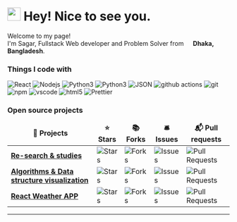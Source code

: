 <h1><img src="https://emojis.slackmojis.com/emojis/images/1531849430/4246/blob-sunglasses.gif?1531849430" width="30"/> Hey! Nice to see you.</h1>


<p>Welcome to my page! </br> I'm Sagar, Fullstack Web developer and Problem Solver from <img src="https://cdnjs.cloudflare.com/ajax/libs/flag-icon-css/3.5.0/flags/1x1/bd.svg" width="13"/> <b>Dhaka, Bangladesh</b>. </p>
<h3>Things I code with</h3>
<p>
  <img alt="React" src="https://img.shields.io/badge/-React-45b8d8?style=flat-square&logo=react&logoColor=white" />
  <img alt="Nodejs" src="https://img.shields.io/badge/-Nodejs-43853d?style=flat-square&logo=Node.js&logoColor=white" />
  <img alt="Python3" src="https://img.shields.io/badge/-Python3-0d89fc?style=flat-square&logo=python&logoColor=white" />
  <img alt="Python3" src="https://img.shields.io/badge/-JavaScript-dfff6b?style=flat-square&logo=javascript&logoColor=black" />
  <img alt="JSON" src="https://img.shields.io/badge/-JSON-7d7c7c?style=flat-square&logo=json">

<!--   <img alt="Docker" src="https://img.shields.io/badge/-Docker-46a2f1?style=flat-square&logo=docker&logoColor=white" /> -->
  <img alt="github actions" src="https://img.shields.io/badge/-Github_Actions-2088FF?style=flat-square&logo=github-actions&logoColor=black" />
  <img alt="git" src="https://img.shields.io/badge/-Git-F05032?style=flat-square&logo=git&logoColor=white" />
  <img alt="npm" src="https://img.shields.io/badge/-NPM-CB3837?style=flat-square&logo=npm&logoColor=white" />
  <img alt="vscode" src="https://img.shields.io/badge/-VS Code-36a4ff?style=flat-square&logo=vscode&logoColor=white" />
  <img alt="html5" src="https://img.shields.io/badge/-HTML5-E34F26?style=flat-square&logo=html5&logoColor=white" />
  <img alt="Prettier" src="https://img.shields.io/badge/-Prettier-F7B93E?style=flat-square&logo=prettier&logoColor=white" />
<!--   <img alt="MongoDB" src="https://img.shields.io/badge/-MongoDB-13aa52?style=flat-square&logo=mongodb&logoColor=white" /> -->
</p>
<h3>Open source projects</h3>
<table>
  <thead align="center">
    <tr border: none;>
      <td><b>🎁 Projects</b></td>
      <td><b>⭐ Stars</b></td>
      <td><b>📚 Forks</b></td>
      <td><b>🛎 Issues</b></td>
      <td><b>📬 Pull requests</b></td>
    </tr>
  </thead>
  <tbody>
    <tr>
      <td><a href="https://sagarhasan273.github.io/Re-Search-and-Study/"><b>Re-search & studies</b></a></td>
      <td><img alt="Stars" src="https://img.shields.io/github/stars/sagarhasan273/Re-Search-and-Study?style=flat-square&labelColor=343b41"/></td>
      <td><img alt="Forks" src="https://img.shields.io/github/forks/sagarhasan273/Re-Search-and-Study?style=flat-square&labelColor=343b41"/></td>
      <td><img alt="Issues" src="https://img.shields.io/github/issues/sagarhasan273/Re-Search-and-Study?style=flat-square&labelColor=343b41"/></td>
      <td><img alt="Pull Requests" src="https://img.shields.io/github/issues-pr/sagarhasan273/Re-Search-and-Study?style=flat-square&labelColor=343b41"/></td>
    </tr>
    <tr>
      <td><a href="https://sagarhasan273.github.io/Algorithm-Visualizer/"><b>Algorithms & Data structure visualization</b></a></td>
      <td><img alt="Stars" src="https://img.shields.io/github/stars/sagarhasan273/Algorithm-Visualizer?style=flat-square&labelColor=343b41"/></td>
      <td><img alt="Forks" src="https://img.shields.io/github/forks/sagarhasan273/Algorithm-Visualizer?style=flat-square&labelColor=343b41"/></td>
      <td><img alt="Issues" src="https://img.shields.io/github/issues/sagarhasan273/Algorithm-Visualizer?style=flat-square&labelColor=343b41"/></td>
      <td><img alt="Pull Requests" src="https://img.shields.io/github/issues-pr/sagarhasan273/Algorithm-Visualizer?style=flat-square&labelColor=343b41"/></td>
    </tr>
    <tr>
      <td><a href="https://sagarhasan273.github.io/Weather-app-react/"><b>React Weather APP</b></a></td>
      <td><img alt="Stars" src="https://img.shields.io/github/stars/sagarhasan273/Weather-app-react?style=flat-square&labelColor=343b41"/></td>
      <td><img alt="Forks" src="https://img.shields.io/github/forks/sagarhasan273/Weather-app-react?style=flat-square&labelColor=343b41"/></td>
      <td><img alt="Issues" src="https://img.shields.io/github/issues/sagarhasan273/Weather-app-react?style=flat-square&labelColor=343b41"/></td>
      <td><img alt="Pull Requests" src="https://img.shields.io/github/issues-pr/sagarhasan273/Weather-app-react?style=flat-square&labelColor=343b41"/></td>
    </tr>
  </tbody>
</table>

------------
